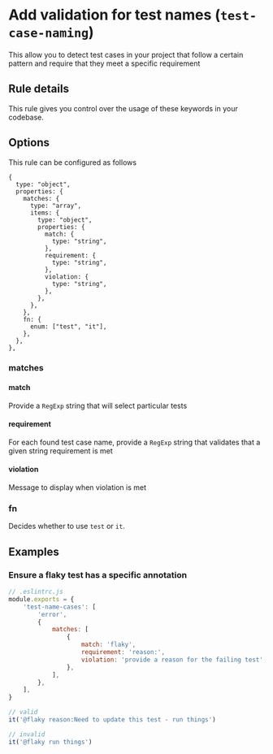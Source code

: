 # Add validation for test names (`test-case-naming`)

This allow you to detect test cases in your project that follow a certain pattern and require that they meet a specific requirement

## Rule details

This rule gives you control over the usage of these keywords in your codebase.

## Options

This rule can be configured as follows

```json5
{
  type: "object",
  properties: {
    matches: {
      type: "array",
      items: {
        type: "object",
        properties: {
          match: {
            type: "string",
          },
          requirement: {
            type: "string",
          },
          violation: {
            type: "string",
          },
        },
      },
    },
    fn: {
      enum: ["test", "it"],
    },
  },
},
```

### matches

#### match

Provide a `RegExp` string that will select particular tests

#### requirement

For each found test case name, provide a `RegExp` string that validates that a given string requirement is met

#### violation

Message to display when violation is met

### fn

Decides whether to use `test` or `it`.

## Examples

### Ensure a flaky test has a specific annotation

```js
// .eslintrc.js
module.exports = {
    'test-name-cases': [
        'error',
        {
            matches: [
                {
                    match: 'flaky',
                    requirement: 'reason:',
                    violation: 'provide a reason for the failing test',
                },
            ],
        },
    ],
}

// valid
it('@flaky reason:Need to update this test - run things')

// invalid
it('@flaky run things')
```
